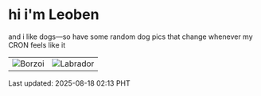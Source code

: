 # hi i'm Leoben

and i like dogs—so have some random dog pics that change whenever my CRON feels like it

|  |  |
|--------|----------|
| ![Borzoi](https://random-dog-vercel.vercel.app/api/random-borzoi?v=1755454414) | ![Labrador](https://random-dog-vercel.vercel.app/api/random-labrador?v=1755454414) |

Last updated: 2025-08-18 02:13 PHT
